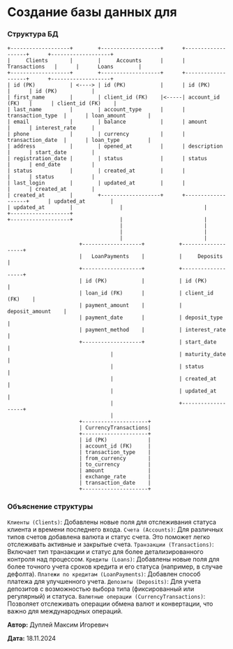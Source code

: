 # Cоздание базы данных для

### Структура БД

```
+-------------------+        +-------------------+      +-------------------+      +-------------------+
|     Clients       |        |     Accounts      |      |    Transactions   |      |      Loans        |
+-------------------+        +-------------------+      +-------------------+      +-------------------+
| id (PK)           | <----> | id (PK)           |      | id (PK)           |      | id (PK)           |
| first_name        |        | client_id (FK)    |<-----| account_id (FK)   |      | client_id (FK)    |
| last_name         |        | account_type      |      | transaction_type  |      | loan_amount       |
| email             |        | balance           |      | amount            |      | interest_rate     |
| phone             |        | currency          |      | transaction_date  |      | loan_type         |
| address           |        | opened_at         |      | description       |      | start_date        |
| registration_date |        | status            |      | status            |      | end_date          |
| status            |        | created_at        |      |                   |      | status            |
| last_login        |        | updated_at        |      |                   |      | created_at        |
| created_at        |        +-------------------+      +-------------------+      | updated_at        |
| updated_at        |               |                          |                   +-------------------+
+-------------------+               |                          |
                                    |                          |
                                    |                          |
                                    |                          |
                       +-------------------+           +-------------------+
                       |   LoanPayments    |           |     Deposits      |
                       +-------------------+           +-------------------+
                       | id (PK)           |           | id (PK)           |
                       | loan_id (FK)      |           | client_id (FK)    |
                       | payment_amount    |           | deposit_amount    |
                       | payment_date      |           | deposit_type      |
                       | payment_method    |           | interest_rate     |
                       +-------------------+           | start_date        |
                                 |                     | maturity_date     |
                                 |                     | status            |
                                 |                     | created_at        |
                                 |                     | updated_at        |
                                 |                     +-------------------+
                                 |
                       +---------------------+
                       | CurrencyTransactions|
                       +---------------------+
                       | id (PK)             |
                       | account_id (FK)     |
                       | transaction_type    |
                       | from_currency       |
                       | to_currency         |
                       | amount              |
                       | exchange_rate       |
                       | transaction_date    |
                       +---------------------+
```

### Объяснение структуры

`Клиенты (Clients)`: Добавлены новые поля для отслеживания статуса клиента и времени последнего входа.
`Счета (Accounts)`: Для различных типов счетов добавлена валюта и статус счета. Это поможет легко отслеживать активные и закрытые счета.
`Транзакции (Transactions)`: Включает тип транзакции и статус для более детализированного контроля над процессом.
`Кредиты (Loans)`: Добавлены новые поля для более точного учета сроков кредита и его статуса (например, в случае дефолта).
`Платежи по кредитам (LoanPayments)`: Добавлен способ платежа для улучшенного учета.
`Депозиты (Deposits)`: Для учета депозитов с возможностью выбора типа (фиксированный или регулярный) и статуса.
`Валютные операции (CurrencyTransactions)`: Позволяет отслеживать операции обмена валют и конвертации, что важно для международных операций.

**Автор:** Дуплей Максим Игоревич

**Дата:** 18.11.2024
